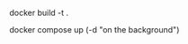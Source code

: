 <!-- step to step how to raise a server
when we have Dockerfile we need build this next command -->
docker build -t <what do you want name image:note to image> .

<!-- and with docker compose to manage containers based on this image 
 -->
docker compose up (-d "on the background")